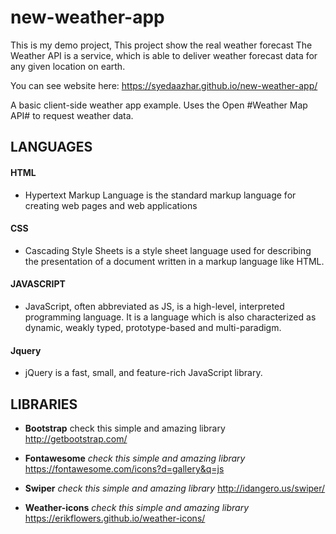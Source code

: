 # new-weather-app
This is my demo project,
This project show the real weather forecast
The Weather API is a service, which is able to deliver weather forecast data for any given location on earth.

You can see website here: https://syedaazhar.github.io/new-weather-app/

A basic client-side weather app example.
Uses the Open #Weather Map API# to request weather data.

## LANGUAGES
#### HTML
* Hypertext Markup Language is the standard markup language for creating web pages and web applications

#### CSS 
* Cascading Style Sheets is a style sheet language used for describing the presentation of a document written in a markup language like HTML. 
#### JAVASCRIPT
* JavaScript, often abbreviated as JS, is a high-level, interpreted programming language. It is a language which is also characterized as   dynamic, weakly typed, prototype-based and multi-paradigm.

#### Jquery
* jQuery is a fast, small, and feature-rich JavaScript library.



## LIBRARIES
 * **Bootstrap**
 check this simple and amazing library 
 http://getbootstrap.com/
 
 * **Fontawesome**
 *check this simple and amazing library* 
 https://fontawesome.com/icons?d=gallery&q=js
 
 * **Swiper**
 *check this simple and amazing library*
 http://idangero.us/swiper/
 
 * **Weather-icons**
 *check this simple and amazing library* 
 https://erikflowers.github.io/weather-icons/
